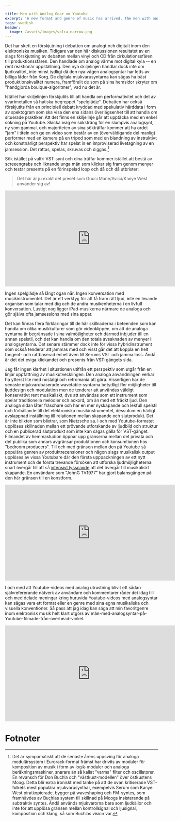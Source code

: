 ```yaml
---

title: Men with Analog Gear on Youtube
excerpt: 'A new format and genre of music has arrived, the men with analog gear on Youtube'
tags: swedish
header:
  image: /assets/images/volca_narrow.png
---
```


Det har skett en förskjutning i debatten om analogt och digitalt inom den elektroniska musiken. Tidigare var den här diskussionen resultatet av en slags förskjutning av debatten mellan vinyl och CD från cirkulationssfären till produktionssfären. Den handlade om analog värme mot digital kyla -- en rent reaktionär uppställning. Den nya skiljelinjen handlar dock inte om ljudkvalitet, inte minst tydligt då den nya vågen analogsyntar har letts av billiga lådor från Korg. De digitala mjukvarusyntarna kan sägas ha bäst produktionskvalitét numera, framförallt de som på sina hemsidor skryter om "handgjorda bouique-algoritmer", vad nu det är.

Istället har skiljelinjen förskjutits till att handla om performativitet och det av svartmetallen så hatiska begreppet "spelglädje". Debatten har också förskjutits från en principiell debatt kryddad med spekulativ hårddata i form av spektogram som ska visa den ena sidans överlägsenhet till att handla om situerade praktiker. Att det finns en skiljelinje går att upptäcka med en enkel sökning på Youtube. Skicka iväg en söksträng för en slumpvis analogsynt, ny som gammal, och majoriteten av sina sökträffar kommer att ha ordet "jam" i titeln och ge en video som består av en (överväldigande del manlig) performer med en kamera på en tripod som med en blandning av instruktivt och konstnärligt perspektiv har spelat in en improviserad livetagning av en jamsession. Det rattas, spelas, skruvas och diggas.[^modular]

Sök istället på valfri VST-synt och dina träffar kommer istället att bestå av screeengrabs och liknande unga män som klickar sig fram genom menyer och testar presents på en förinspelad loop och då och då utbrister:

> Det här är ju exakt det preset som Gucci Mane/Aviici/Kanye West använder sig av!

<iframe width="560" height="315" src="https://www.youtube.com/embed/_yuUn-v5zmo" frameborder="0" allowfullscreen></iframe>


Ingen spelglädje så långt ögan når. Ingen konversation med musikinstrumentet. Det är ett verktyg för att få fram rätt ljud, inte en levande organism som talar med dig och de andra musikenheterna i en livfull konversation. Lustigt nog ligger iPad-musikerna närmare de analoga och gör själva ofta jamsessions med sina appar.

Det kan finnas flera förklaringar till de här skillnaderna i beteenden som kan handla om olika musikkulturer som gör videoklippen, om att de analoga syntarna är begränsade i sina valmöjligheter och därmed inbjuder till en annan spelstil, och det kan handla om den totala avsaknaden av menyer i analogsyntarna. Det senare stämmer dock inte för vissa hybridinstrument som också tenderar att jammas med och visst går det att koppla en helt tangent- och rattbaserad enhet även till Serums VST och jamma loss. Ändå är det det eviga klickandet och presents från VST-gängets sida.

Jag får ingen klarhet i situationen utifrån ett perspektiv som utgår från en linjär uppfattning av musikutvecklingen. Den analoga användningen verkar ha ytterst lite med nostalgi och retromania att göra. Visserligen har de senaste mjukvarubaserade wavetable-syntarna betydligt fler möjligheter till ljuddesign och modulation men de tenderar att användas väldigt konservativt rent musikaliskt, dvs att användas som ett instrument som spelar traditionella melodier och ackord, om än med ett fräckt ljud. Den analoga sidan låter fräschare och har en mer nyskapande och lekfull spelstil och förhållande till det elektroniska musikinstrumentet, dessutom en härligt avslappnad inställning till relationen mellan skapande och slutprodukt. Det är inte blixten som blixtrar, som Nietzsche sa. I och med Youtube-formatet upplöses skillnaden mellan ett prövande utforskande av ljudbild och struktur och en publicerad slutprodukt som inte kan sägas gälla för VST-gänget. Filmandet av hemmastudion öppnar upp gränserna mellan det privata och det publika som annars avgränsar produktionen och konsumtionen hos "bedroom producers". Till och med gränsen mellan den på Youtube så populära genren av produktrecensioner och någon slags musikalisk output upplöses av vissa Youtubare där den första upppackningen av ett nytt instrument och de första trevande försöken att utforska ljudmöjligheterna snart övergår till att så [intensivt lyssnande](https://youtu.be/NMvd4UZk3vs?t=12m17s) att det övergår till musikaliskt skapande. En användare som "JohnG TV1977" har gjort balansgången på den här gränsen till en konstform.

<iframe width="560" height="315" src="https://www.youtube.com/embed/_J86hJqtUXY" frameborder="0" allowfullscreen></iframe>


I och med att Youtube-videos med analog utrustning blivit ett sådan självrefererande nätverk av användare och kommentarer råder det idag till och med delade meningar kring huruvida Youtube-videos med analogsyntar kan sägas vara ett format eller en genre med sina egna musikaliska och visuella konventioner. Så pass att jag idag kan säga att min favoritgenre inom elektronisk musik helt klart utgörs av män-med-analogsyntar-på-Youtube-filmade-från-overhead-vinkel.

<iframe width="560" height="315" src="https://www.youtube.com/embed/9epjw_UIJ-8" frameborder="0" allowfullscreen></iframe>



# Fotnoter

[^modular]: Det är sympomatiskt att de senaste årens uppsving för analoga modulärsystem i Eurorack-format främst har drivits av moduler för komposition av musik i form av logik-moduler och analoga beräkningsmaskiner, snarare än så kallat "varma" filter och oscillatorer. En revansch för Don Buchla och "västkust-modellen" över östkustens Moog. Detta blir extra ironiskt med tanke på att de ovan kritiserade VST-folkets mest populära mjukvarusynthar, exempelvis Serum som Kanye West piratkopierade, bygger på waveshaping och FM-syntes, som framhävdes av Buchlas system till skillnad på Moogs insisterande på subtraktiv syntes. Ändå används mjukvarorna bara som ljudkällor och inte för att upplösa gränsen mellan kontrollsignal och ljusignal, komposition och klang, så som Buchlas vision var.
